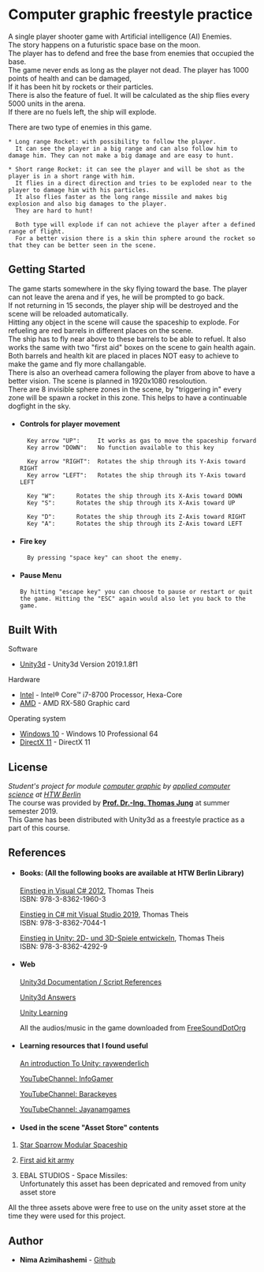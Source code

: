 # Computer graphic freestyle practice

A single player shooter game with Artificial intelligence (AI) Enemies.  
The story happens on a futuristic space base on the moon.  
The player has to defend and free the base from enemies that occupied the base.  
The game never ends as long as the player not dead. The player has 1000 points of health and can be damaged,  
If it has been hit by rockets or their particles.  
There is also the feature of fuel. It will be calculated as the ship flies every 5000 units in the arena.  
If there are no fuels left, the ship will explode.

There are two type of enemies in this game.
```
* Long range Rocket: with possibility to follow the player.
  It can see the player in a big range and can also follow him to damage him. They can not make a big damage and are easy to hunt.

* Short range Rocket: it can see the player and will be shot as the player is in a short range with him.
  It flies in a direct direction and tries to be exploded near to the player to damage him with his particles.
  It also flies faster as the long range missile and makes big explosion and also big damages to the player.
  They are hard to hunt!

  Both type will explode if can not achieve the player after a defined range of flight.
  For a better vision there is a skin thin sphere around the rocket so that they can be better seen in the scene.
```
## Getting Started
The game starts somewhere in the sky flying toward the base. The player can not leave the arena and if yes, he will be prompted to go back.  
If not returning in 15 seconds, the player ship will be destroyed and the scene will be reloaded automatically.  
Hitting any object in the scene will cause the spaceship to explode.
For refueling are red barrels in different places on the scene.  
The ship has to fly near above to these barrels to be able to refuel.
It also works the same with two "first aid" boxes on the scene to gain health again.  
Both barrels and health kit are placed in places NOT easy to achieve to make the game and fly more challangable.  
There is also an overhead camera following the player from above to have a better vision.
The scene is planned in 1920x1080 resoloution.  
There are 8 invisible sphere zones in the scene, by "triggering in" every zone will be spawn a rocket in this zone. This helps to have a continuable dogfight in the sky.
* #### Controls for player movement

		Key arrow "UP":     It works as gas to move the spaceship forward
		Key arrow "DOWN":   No function available to this key

		Key arrow "RIGHT":  Rotates the ship through its Y-Axis toward RIGHT
		Key arrow "LEFT":   Rotates the ship through its Y-Axis toward LEFT

		Key "W":      Rotates the ship through its X-Axis toward DOWN
		Key "S":      Rotates the ship through its X-Axis toward UP

		Key "D":      Rotates the ship through its Z-Axis toward RIGHT
		Key "A":      Rotates the ship through its Z-Axis toward LEFT

* #### Fire key
		By pressing "space key" can shoot the enemy.

* #### Pause Menu
      By hitting "escape key" you can choose to pause or restart or quit the game. Hitting the "ESC" again would also let you back to the game.


## Built With
Software
* [Unity3d](https://blogs.unity3d.com/2019/04/16/introducing-unity-2019-1/?_ga=2.116067398.1323338192.1563142251-81743354.1561804564) - 	Unity3d Version 2019.1.8f1

Hardware
* [Intel](https://ark.intel.com/content/www/de/de/ark/products/series/122593/8th-generation-intel-core-i7-processors.html) - Intel® Core™ i7-8700 Processor, Hexa-Core
* [AMD](https://www.amd.com/de/products/graphics/radeon-rx-580) -  AMD RX-580 Graphic card

Operating system
* [Windows 10](https://www.microsoft.com/de-de/windows/) - 	Windows 10 Professional 64
* [DirectX 11](https://support.microsoft.com/de-de/help/179113/how-to-install-the-latest-version-of-directx) - DirectX 11

## License
*Student's project for module [computer graphic](https://lsf.htw-berlin.de/qisserver/rds?state=modulBeschrGast&moduleParameter=modDescr&struct=auswahlBaum&next=wait.vm&nextdir=qispos/modulBeschr/gast&createPDF=Y&create=blobs&nodeID=auswahlBaum%7Cabschluss%3Aabschl%3D84%7Cstudiengang%3Astg%3D116%7CstgSpecials%3Avert%3D%2Cschwp%3D%2Ckzfa%3DH%2Cpversion%3D20122%7CkontoOnTop%3Apordnr%3D28773%7Cpruefung%3Apordnr%3D28657&expand=1&lastState=modulBeschrGast&asi=#auswahlBaum%7Cabschluss%3Aabschl%3D84%7Cstudiengang%3Astg%3D116%7CstgSpecials%3Avert%3D%2Cschwp%3D%2Ckzfa%3DH%2Cpversion%3D20122%7CkontoOnTop%3Apordnr%3D28773%7Cpruefung%3Apordnr%3D28657) by [applied computer science](https://ai-bachelor.htw-berlin.de/) at [HTW Berlin](https://www.htw-berlin.de/)*  
The course was provided by [**Prof. Dr.-Ing. Thomas Jung**](https://www.htw-berlin.de/hochschule/personen/person/?eid=452) at summer semester 2019.  
This Game has been distributed with Unity3d as a freestyle practice as a part of this course.


## References

* #### Books: (All the following books are available at HTW Berlin Library)

	[Einstieg in Visual C# 2012](https://www.rheinwerk-verlag.de/einstieg-in-visual-basic-2012_3188/?GPP=openbook), Thomas Theis  
	ISBN: 978-3-8362-1960-3  

	[Einstieg in C# mit Visual Studio 2019](https://www.rheinwerk-verlag.de/einstieg-in-c-mit-visual-studio-2019_4904/), Thomas Theis  
	ISBN:  978-3-8362-7044-1

	[Einstieg in Unity: 2D- und 3D-Spiele entwickeln](https://www.rheinwerk-verlag.de/einstieg-in-unity_4654/), Thomas Theis  
	ISBN: 978-3-8362-4292-9

* #### Web

  [Unity3d Documentation / Script References](https://docs.unity3d.com/2019.1/Documentation/ScriptReference/)

  [Unity3d Answers](https://answers.unity.com/questions/index.html)

  [Unity Learning](https://learn.unity.com/courses)

  All the audios/music in the game downloaded from [FreeSoundDotOrg](https://freesound.org/)

* #### Learning resources that I found useful

  [An introduction To Unity: raywenderlich](https://www.raywenderlich.com/unity/)

  [YouTubeChannel: InfoGamer](https://www.youtube.com/channel/UCyoayn_uVt2I55ZCUuBVRcQ)

  [YouTubeChannel: Barackeyes](https://www.youtube.com/user/Brackeys)

  [YouTubeChannel: Jayanamgames](https://www.youtube.com/user/jayanamgames)  

* #### Used in the scene "Asset Store" contents

1. [Star Sparrow Modular Spaceship](https://assetstore.unity.com/packages/3d/vehicles/space/star-sparrow-modular-spaceship-73167)

2. [First aid kit army](https://assetstore.unity.com/packages/3d/props/first-aid-kit-army-148353)

3. EBAL STUDIOS - Space Missiles:  
   Unfortunately this asset has been depricated and removed from unity asset store

  All the three assets above were free to use on the unity asset store at the time they were used for this project.

## Author
* **Nima Azimihashemi** - [Github](https://github.com/nimaazha)
